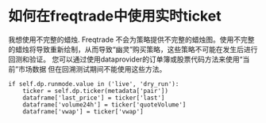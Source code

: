 # 如何在freqtrade中使用实时ticket

我想使用不完整的蜡烛.
Freqtrade 不会为策略提供不完整的蜡烛图。使用不完整的蜡烛将导致重新绘制，从而导致“幽灵”购买策略，这些策略不可能在发生后进行回测和验证。
您可以通过使用dataprovider的订单簿或股票代码方法来使用“当前”市场数据 
但在回溯测试期间不能使用这些方法。

```
if self.dp.runmode.value in ('live', 'dry_run'):
    ticker = self.dp.ticker(metadata['pair'])
    dataframe['last_price'] = ticker['last']
    dataframe['volume24h'] = ticker['quoteVolume']
    dataframe['vwap'] = ticker['vwap']

```